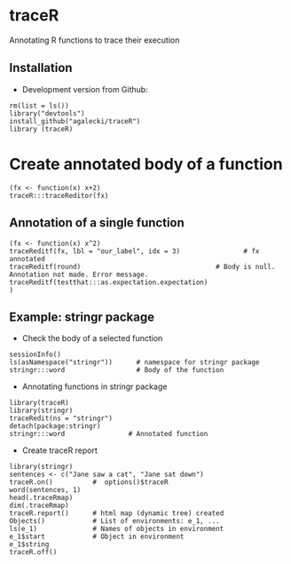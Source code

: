 # traceR
Annotating R functions to trace their execution

## Installation

* Development version from Github:
```
rm(list = ls())
library("devtools")
install_github("agalecki/traceR")
library (traceR)
```

# Create annotated body of a function

```
(fx <- function(x) x+2)
traceR:::traceReditor(fx)
```


## Annotation of a single function

```
(fx <- function(x) x^2)
traceReditf(fx, lbl = "our_label", idx = 3)                # fx annotated
traceReditf(round)                                  # Body is null. Annotation not made. Error message.
traceReditf(testthat:::as.expectation.expectation)                                 )
```

## Example: stringr package

* Check the body of a selected function 
```
sessionInfo()
ls(asNamespace("stringr"))      # namespace for stringr package
stringr:::word                  # Body of the function
```

* Annotating functions in stringr package
```
library(traceR)
library(stringr)
traceRedit(ns = "stringr")
detach(package:stringr)
stringr:::word                # Annotated function
```

* Create traceR report

```
library(stringr)
sentences <- c("Jane saw a cat", "Jane sat down")
traceR.on()          #  options()$traceR
word(sentences, 1)
head(.traceRmap)
dim(.traceRmap)
traceR.report()      # html map (dynamic tree) created
Objects()            # List of environments: e_1, ... 
ls(e_1)              # Names of objects in environment
e_1$start            # Object in environment 
e_1$string            
traceR.off()

```
